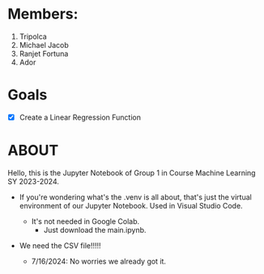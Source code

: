 # Members:
1. Tripolca
2. Michael Jacob
3. Ranjet Fortuna
4. Ador

# Goals
- [X] Create a Linear Regression Function

# ABOUT
Hello, this is the Jupyter Notebook of Group 1 in Course Machine Learning SY 2023-2024.  

- If you're wondering what's the .venv is all about, that's just the virtual environment of our Jupyter Notebook. Used in Visual Studio Code.
    - It's not needed in Google Colab.
        - Just download the main.ipynb.

- We need the CSV file!!!!!
    - 7/16/2024: No worries we already got it.
